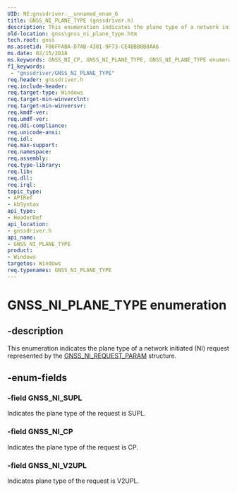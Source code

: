 ```yaml
---
UID: NE:gnssdriver.__unnamed_enum_6
title: GNSS_NI_PLANE_TYPE (gnssdriver.h)
description: This enumeration indicates the plane type of a network initiated (NI) request represented by the GNSS_NI_REQUEST_PARAM structure.
old-location: gnss\gnss_ni_plane_type.htm
tech.root: gnss
ms.assetid: F06FFABA-D7AB-4301-9F73-CE4BBB0B8AA6
ms.date: 02/15/2018
ms.keywords: GNSS_NI_CP, GNSS_NI_PLANE_TYPE, GNSS_NI_PLANE_TYPE enumeration [Sensor Devices], GNSS_NI_SUPL, GNSS_NI_V2UPL, gnss.gnss_ni_plane_type, gnssdriver/GNSS_NI_CP, gnssdriver/GNSS_NI_PLANE_TYPE, gnssdriver/GNSS_NI_SUPL, gnssdriver/GNSS_NI_V2UPL
f1_keywords:
 - "gnssdriver/GNSS_NI_PLANE_TYPE"
req.header: gnssdriver.h
req.include-header: 
req.target-type: Windows
req.target-min-winverclnt: 
req.target-min-winversvr: 
req.kmdf-ver: 
req.umdf-ver: 
req.ddi-compliance: 
req.unicode-ansi: 
req.idl: 
req.max-support: 
req.namespace: 
req.assembly: 
req.type-library: 
req.lib: 
req.dll: 
req.irql: 
topic_type:
- APIRef
- kbSyntax
api_type:
- HeaderDef
api_location:
- gnssdriver.h
api_name:
- GNSS_NI_PLANE_TYPE
product:
- Windows
targetos: Windows
req.typenames: GNSS_NI_PLANE_TYPE
---
```


# GNSS_NI_PLANE_TYPE enumeration


## -description


This enumeration indicates the plane type of a network initiated (NI) request represented by the <a href="https://docs.microsoft.com/windows-hardware/drivers/ddi/gnssdriver/ns-gnssdriver-gnss_ni_request_param">GNSS_NI_REQUEST_PARAM</a> structure.


## -enum-fields




### -field GNSS_NI_SUPL

Indicates the plane type of the request is SUPL.


### -field GNSS_NI_CP

Indicates the plane type of the request is CP.


### -field GNSS_NI_V2UPL

Indicates plane type of the request is V2UPL.


